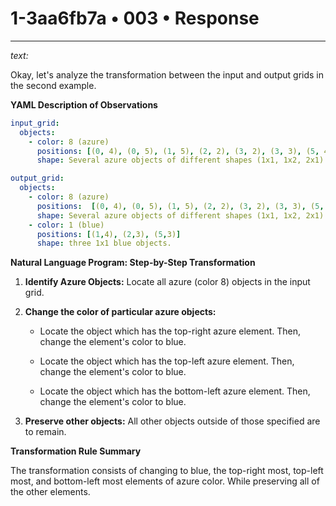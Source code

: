 # 1-3aa6fb7a • 003 • Response

---

*text:*

Okay, let's analyze the transformation between the input and output grids in the second example.

**YAML Description of Observations**

```yaml
input_grid:
  objects:
    - color: 8 (azure)
      positions: [(0, 4), (0, 5), (1, 5), (2, 2), (3, 2), (3, 3), (5, 4), (6, 3), (6, 4)]
      shape: Several azure objects of different shapes (1x1, 1x2, 2x1).

output_grid:
  objects:
    - color: 8 (azure)
      positions:  [(0, 4), (0, 5), (1, 5), (2, 2), (3, 2), (3, 3), (5, 4), (6, 3), (6, 4)]
      shape: Several azure objects of different shapes (1x1, 1x2, 2x1).
    - color: 1 (blue)
      positions: [(1,4), (2,3), (5,3)]
      shape: three 1x1 blue objects.
```

**Natural Language Program: Step-by-Step Transformation**

1.  **Identify Azure Objects:** Locate all azure (color 8) objects in the input grid.

2.  **Change the color of particular azure objects:**
      *   Locate the object which has the top-right azure element. Then, change the element's color to blue.

      * Locate the object which has the top-left azure element. Then, change the element's color to blue.

      *   Locate the object which has the bottom-left azure element. Then, change the element's color to blue.

3.  **Preserve other objects:** All other objects outside of those specified are to remain.

**Transformation Rule Summary**

The transformation consists of changing to blue, the top-right most, top-left most, and bottom-left most elements of azure color. While preserving all of the other elements.

